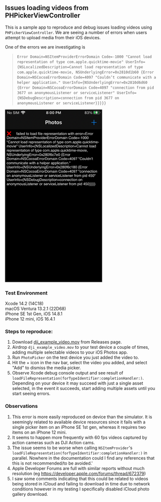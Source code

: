 ## Issues loading videos from PHPickerViewController

This is a sample app to reproduce and debug issues loading videos using `PHPickerViewController`. We are seeing a number of errors when users attempt to upload media from their iOS devices. 

One of the errors we are investigating is

> ``` Error Domain=NSItemProviderErrorDomain Code=-1000 "Cannot load representation of type com.apple.quicktime-movie" UserInfo={NSLocalizedDescription=Cannot load representation of type com.apple.quicktime-movie, NSUnderlyingError=0x2810d1b60 {Error Domain=NSCocoaErrorDomain Code=4097 "Couldn’t communicate with a helper application." UserInfo={NSUnderlyingError=0x2810d6d60 {Error Domain=NSCocoaErrorDomain Code=4097 "connection from pid 3677 on anonymousListener or serviceListener" UserInfo={NSDebugDescription=connection from pid 3677 on anonymousListener or serviceListener}}}}} ```

<img src=/screenshots/preview.png width=320 />

### Test Environment
Xcode 14.2 (14C18) \
macOS Ventura 13.2.1 (22D68) \
iPhone SE 1st Gen, iOS 14.8.1 \
iPhone 12 mini, iOS 16.4.1

### Steps to reproduce:
1. Download [dji_example_video.mov](https://github.com/opfeffer/photo-picker-sandbox/releases/download/v0.1/dji_example_video.mov) from Releases page.
1. Airdrop `dji_example_video.mov` to your test device a couple of times, adding multiple selectable videos to your iOS Photos app. 
1. Run `PhotoPicker` on the test device you just added the video to.
1. Hit the + icon in the nav bar, select the video you added, and select "Add" to dismiss the media picker.
1. Observe Xcode debug console output and see result of `loadFileRepresentation(forTypeIdentifier:completionHandler:)`. Depending on your device it may succeed with just a single asset selected, in the event it succeeds, start adding multiple assets until you start seeing errors.

### Observations
1. This error is more easily reproduced on device than the simulator. It is seemingly related to available device resources since it fails with a single picker item on an iPhone SE 1st gen, whereas it requires two items on an iPhone 12 mini.
1. It seems to happen more frequently with 60 fps videos captured by action cameras such as DJI Action cams.
1. The issue seems to be worse when calling `NSItemProvider`'s `loadFileRepresentation(forTypeIdentifier:completionHandler:)` in parallel. Nowhere in the documentation could I find any references that this is not recommended/to be avoided.'
1. Apple Developer Forums are full with similar reports without much resolution (eg https://developer.apple.com/forums/thread/672379)
1. I saw some comments indicating that this could be related to videos being stored in iCloud and failing to download in time due to network conditions however in my testing I specifically disabled iCloud photo gallery download.
